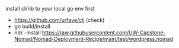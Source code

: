 install cli lib to your local go env first
- https://github.com/urfave/cli (check)
- go build/install
- ndr -install https://raw.githubusercontent.com/UW-Capstone-Nomad/Nomad-Deployment-Recipe/main/test/wordpress.nomad